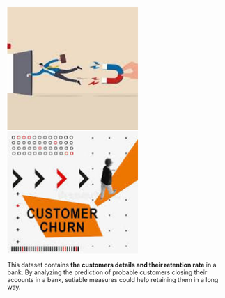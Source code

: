 <p float="left">
  <img src="https://github.com/shanusaras/Deep_Learning_projects/blob/main/Bank_Customer_Churn_prediction/img.jpg" width="300" />
  <img src="https://github.com/shanusaras/Deep_Learning_projects/blob/main/Bank_Customer_Churn_prediction/img1.jpg" width="300" />
</p>

This dataset contains **the customers details and their retention rate** in a bank.  By analyzing the prediction of probable customers closing their accounts in a bank, sutiable measures could help retaining them in a long way. 
